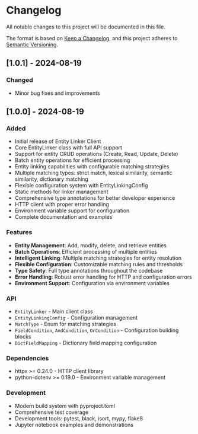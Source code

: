 # Changelog

All notable changes to this project will be documented in this file.

The format is based on [Keep a Changelog](https://keepachangelog.com/en/1.0.0/),
and this project adheres to [Semantic Versioning](https://semver.org/spec/v2.0.0.html).

## [1.0.1] - 2024-08-19

### Changed
- Minor bug fixes and improvements

## [1.0.0] - 2024-08-19

### Added
- Initial release of Entity Linker Client
- Core EntityLinker class with full API support
- Support for entity CRUD operations (Create, Read, Update, Delete)
- Batch entity operations for efficient processing
- Entity linking capabilities with configurable matching strategies
- Multiple matching types: strict match, lexical similarity, semantic similarity, dictionary matching
- Flexible configuration system with EntityLinkingConfig
- Static methods for linker management
- Comprehensive type annotations for better developer experience
- HTTP client with proper error handling
- Environment variable support for configuration
- Complete documentation and examples

### Features
- **Entity Management**: Add, modify, delete, and retrieve entities
- **Batch Operations**: Efficient processing of multiple entities
- **Intelligent Linking**: Multiple matching strategies for entity resolution
- **Flexible Configuration**: Customizable matching rules and thresholds  
- **Type Safety**: Full type annotations throughout the codebase
- **Error Handling**: Robust error handling for HTTP and configuration errors
- **Environment Support**: Configuration via environment variables

### API
- `EntityLinker` - Main client class
- `EntityLinkingConfig` - Configuration management
- `MatchType` - Enum for matching strategies
- `FieldCondition`, `AndCondition`, `OrCondition` - Configuration building blocks
- `DictFieldMapping` - Dictionary field mapping configuration

### Dependencies
- httpx >= 0.24.0 - HTTP client library
- python-dotenv >= 0.19.0 - Environment variable management

### Development
- Modern build system with pyproject.toml
- Comprehensive test coverage
- Development tools: pytest, black, isort, mypy, flake8
- Jupyter notebook examples and demonstrations
